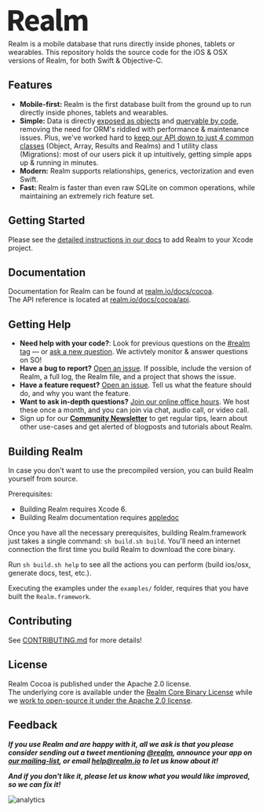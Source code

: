 ![Realm](logo.png)

Realm is a mobile database that runs directly inside phones, tablets or wearables.
This repository holds the source code for the iOS & OSX versions of Realm, for both Swift & Objective-C.

## Features

* **Mobile-first:** Realm is the first database built from the ground up to run directly inside phones, tablets and wearables.
* **Simple:** Data is directly [exposed as objects](http://realm.io/docs/cocoa/#models) and [queryable by code](http://realm.io/docs/cocoa/#queries), removing the need for ORM's riddled with performance & maintenance issues. Plus, we've worked hard to [keep our API down to just 4 common classes](http://realm.io/docs/cocoa/api/) (Object, Array, Results and Realms) and 1 utility class (Migrations): most of our users pick it up intuitively, getting simple apps up & running in minutes.
* **Modern:** Realm supports relationships, generics, vectorization and even Swift.
* **Fast:** Realm is faster than even raw SQLite on common operations, while maintaining an extremely rich feature set.

## Getting Started

Please see the [detailed instructions in our docs](http://realm.io/docs/cocoa/#installation) to add Realm to your Xcode project.

## Documentation

Documentation for Realm can be found at [realm.io/docs/cocoa](http://realm.io/docs/cocoa).  
The API reference is located at [realm.io/docs/cocoa/api](http://realm.io/docs/cocoa/api).

## Getting Help

- **Need help with your code?**: Look for previous questions on the  [#realm tag](https://stackoverflow.com/questions/tagged/realm?sort=newest) — or [ask a new question](http://stackoverflow.com/questions/ask?tags=realm). We activtely monitor & answer questions on SO!
- **Have a bug to report?** [Open an issue](https://github.com/realm/realm-cocoa/issues/new). If possible, include the version of Realm, a full log, the Realm file, and a project that shows the issue.
- **Have a feature request?** [Open an issue](https://github.com/realm/realm-cocoa/issues/new). Tell us what the feature should do, and why you want the feature.
- **Want to ask in-depth questions?** [Join our online office hours](https://attendee.gotowebinar.com/rt/1182038037080364033). We host these once a month, and you can join via chat, audio call, or video call.
- Sign up for our [**Community Newsletter**](http://eepurl.com/VEKCn) to get regular tips, learn about other use-cases and get alerted of blogposts and tutorials about Realm.

## Building Realm

In case you don't want to use the precompiled version, you can build Realm yourself from source.

Prerequisites:

* Building Realm requires Xcode 6.
* Building Realm documentation requires [appledoc](https://github.com/tomaz/appledoc)

Once you have all the necessary prerequisites, building Realm.framework just takes a single command: `sh build.sh build`. You'll need an internet connection the first time you build Realm to download the core binary.

Run `sh build.sh help` to see all the actions you can perform (build ios/osx, generate docs, test, etc.).

Executing the examples under the `examples/` folder, requires that you have built the `Realm.framework`.

## Contributing

See [CONTRIBUTING.md](CONTRIBUTING.md) for more details!

## License

Realm Cocoa is published under the Apache 2.0 license.  
The underlying core is available under the [Realm Core Binary License](https://github.com/realm/realm-cocoa/blob/master/LICENSE#L210-L243) while we [work to open-source it under the Apache 2.0 license](http://realm.io/docs/cocoa/#faq).

## Feedback

**_If you use Realm and are happy with it, all we ask is that you please consider sending out a tweet mentioning [@realm](http://twitter.com/realm), announce your app on [our mailing-list](https://groups.google.com/forum/#!forum/realm-cocoa), or email [help@realm.io](mailto:help@realm.io) to let us know about it!_**

**_And if you don't like it, please let us know what you would like improved, so we can fix it!_**

![analytics](https://ga-beacon.appspot.com/UA-50247013-2/realm-cocoa/README?pixel)
